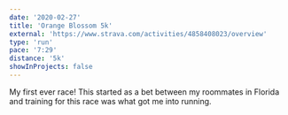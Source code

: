 ```yaml
---
date: '2020-02-27'
title: 'Orange Blossom 5k'
external: 'https://www.strava.com/activities/4858408023/overview'
type: 'run'
pace: '7:29'
distance: '5k'
showInProjects: false
---
```


My first ever race! This started as a bet between my roommates in Florida and training for this race was what got me into running.
